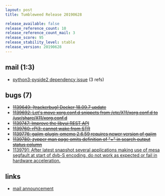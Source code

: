 ```yaml
---
layout: post
title: Tumbleweed Release 20190628

release_available: false
release_reference_count: 10
release_reference_count_mail: 3
release_score: 95
release_stability_level: stable
release_version: 20190628
---
```


## mail (1:3)

- [python3-pyside2 dependency issue](https://lists.opensuse.org/opensuse-factory/2019-07/msg00053.html) (3 refs)

## bugs (7)

<!--more-->

- ~~[1139649: \[trackerbug\] Docker 18.09.7 update](https://bugzilla.opensuse.org/show_bug.cgi?id=1139649)~~
- ~~[1139692: Let's move xorg.conf.d snippets from /etc/X11/xorg.conf.d to /usr/share/X11/xorg.conf.d](https://bugzilla.opensuse.org/show_bug.cgi?id=1139692)~~
- ~~[1139747: Improve the libyui REST API](https://bugzilla.opensuse.org/show_bug.cgi?id=1139747)~~
- ~~[1139760: rPi3: cannot wake from STR](https://bugzilla.opensuse.org/show_bug.cgi?id=1139760)~~
- ~~[1139776: gajim-plugin-omemo 2.6.59 requires newer version of gajim](https://bugzilla.opensuse.org/show_bug.cgi?id=1139776)~~
- ~~[1139780: zypper man page omits definition of "+" in search output status column](https://bugzilla.opensuse.org/show_bug.cgi?id=1139780)~~
- [1139791: After latest snapshot several applications making use of mesa segfault at start of dvb-S encoding, do not work as expected or fail in hardware acceleration.](https://bugzilla.opensuse.org/show_bug.cgi?id=1139791)



## links

- [mail announcement](https://lists.opensuse.org/opensuse-factory/2019-06/msg00462.html)
